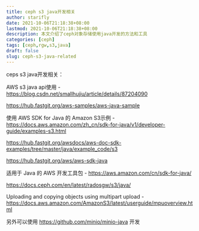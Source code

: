 ```yaml
---
title: ceph s3 java开发相关
author: starifly
date: 2021-10-06T21:18:38+08:00
lastmod: 2021-10-06T21:18:38+08:00
description: 本文介绍了ceph对象存储使用java开发的方法和工具
categories: [ceph]
tags: [ceph,rgw,s3,java]
draft: false
slug: ceph-s3-java-related
---
```


ceps s3 java开发相关：

AWS s3 java api使用 - https://blog.csdn.net/smallhujiu/article/details/87204090

https://hub.fastgit.org/aws-samples/aws-java-sample

使用 AWS SDK for Java 的 Amazon S3示例 - https://docs.aws.amazon.com/zh_cn/sdk-for-java/v1/developer-guide/examples-s3.html

https://hub.fastgit.org/awsdocs/aws-doc-sdk-examples/tree/master/java/example_code/s3

https://hub.fastgit.org/aws/aws-sdk-java

适用于 Java 的 AWS 开发工具包 - https://aws.amazon.com/cn/sdk-for-java/

https://docs.ceph.com/en/latest/radosgw/s3/java/

Uploading and copying objects using multipart upload - https://docs.aws.amazon.com/AmazonS3/latest/userguide/mpuoverview.html

另外可以使用 https://github.com/minio/minio-java 开发
